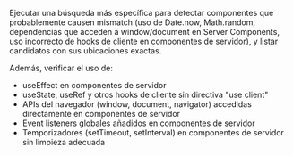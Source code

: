 Ejecutar una búsqueda más específica para detectar componentes que probablemente causen mismatch (uso de Date.now, Math.random, dependencias que acceden a window/document en Server Components, uso incorrecto de hooks de cliente en componentes de servidor), y listar candidatos con sus ubicaciones exactas.

Además, verificar el uso de:
- useEffect en componentes de servidor
- useState, useRef y otros hooks de cliente sin directiva "use client"
- APIs del navegador (window, document, navigator) accedidas directamente en componentes de servidor
- Event listeners globales añadidos en componentes de servidor
- Temporizadores (setTimeout, setInterval) en componentes de servidor sin limpieza adecuada